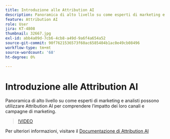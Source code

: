 ```yaml
---
title: Introduzione alle Attribution AI
description: Panoramica di alto livello su come esperti di marketing e analisti possono utilizzare Attribution AI per comprendere l’impatto dei loro canali e campagne di marketing.
feature: Attribution AI
role: User
jira: KT-4808
thumbnail: 32667.jpg
exl-id: abb4a09d-7cb6-4cb8-a49d-9a6f4a654a52
source-git-commit: 90f7621536573f60ac6585404b1ac0e49cb08496
workflow-type: tm+mt
source-wordcount: '68'
ht-degree: 0%

---
```


# Introduzione alle Attribution AI

Panoramica di alto livello su come esperti di marketing e analisti possono utilizzare Attribution AI per comprendere l’impatto dei loro canali e campagne di marketing.

>[!VIDEO](https://video.tv.adobe.com/v/32667?quality=12&learn=on)

Per ulteriori informazioni, visitare il [Documentazione di Attribution AI](https://experienceleague.adobe.com/docs/experience-platform/intelligent-services/attribution-ai/overview.html)

